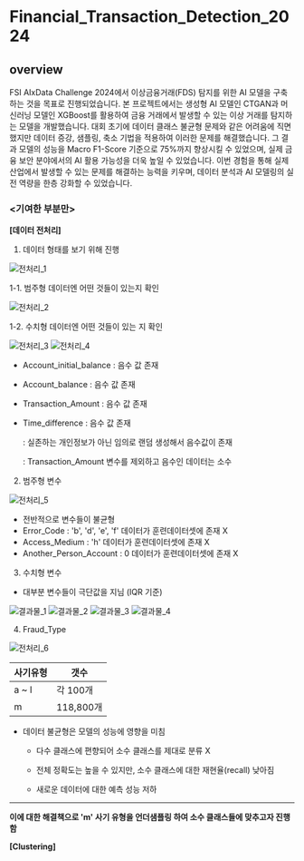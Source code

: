 # Financial_Transaction_Detection_2024

## overview
FSI AIxData Challenge 2024에서 이상금융거래(FDS) 탐지를 위한 AI 모델을 구축하는 것을 목표로 진행되었습니다. 본 프로젝트에서는 생성형 AI 모델인 CTGAN과 머신러닝 모델인 XGBoost를 활용하여 금융 거래에서 발생할 수 있는 이상 거래를 탐지하는 모델을 개발했습니다. 대회 초기에 데이터 클래스 불균형 문제와 같은 어려움에 직면했지만 데이터 증강, 샘플링, 축소 기법을 적용하여 이러한 문제를 해결했습니다. 그 결과 모델의 성능을 Macro F1-Score 기준으로 75%까지 향상시킬 수 있었으며, 실제 금융 보안 분야에서의 AI 활용 가능성을 더욱 높일 수 있었습니다. 이번 경험을 통해 실제 산업에서 발생할 수 있는 문제를 해결하는 능력을 키우며, 데이터 분석과 AI 모델링의 실전 역량을 한층 강화할 수 있었습니다.

### <기여한 부분만>

**[데이터 전처리]**

 1. 데이터 형태를 보기 위해 진행

  ![전처리_1](https://i.esdrop.com/d/f/roqIf5Zmhy/bUDWaGXAnL.png)

1-1. 범주형 데이터엔 어떤 것들이 있는지 확인

 ![전처리_2](https://i.esdrop.com/d/f/roqIf5Zmhy/XKg1ItSSfW.png)

1-2. 수치형 데이터엔 어떤 것들이 있는 지 확인

 ![전처리_3](https://i.esdrop.com/d/f/roqIf5Zmhy/ut0tkWMqSm.png)
 ![전처리_4](https://i.esdrop.com/d/f/roqIf5Zmhy/IR9cXEyn1D.png)

 - Account_initial_balance : 음수 값 존재
- Account_balance : 음수 값 존재
- Transaction_Amount : 음수 값 존재
- Time_difference : 음수 값 존재
  
  : 실존하는 개인정보가 아닌 임의로 랜덤 생성해서 음수값이 존재
  
  : Transaction_Amount 변수를 제외하고 음수인 데이터는 소수

2. 범주형 변수

![전처리_5](https://i.esdrop.com/d/f/roqIf5Zmhy/OHHGPy212o.png)

- 전반적으로 변수들이 불균형
- Error_Code : 'b', 'd', 'e', 'f' 데이터가 훈련데이터셋에 존재 X
- Access_Medium : 'h' 데이터가 훈련데이터셋에 존재 X
- Another_Person_Account : 0 데이터가 훈련데이터셋에 존재 X

3. 수치형 변수

- 대부분 변수들이 극단값을 지님 (IQR 기준)
  
![결과물_1](https://i.esdrop.com/d/f/roqIf5Zmhy/iO3Lvo8fdP.png)
![결과물_2](https://i.esdrop.com/d/f/roqIf5Zmhy/5nbuoRb3Af.png)
![결과물_3](https://i.esdrop.com/d/f/roqIf5Zmhy/C9jdbABBmH.png)
![결과물_4](https://i.esdrop.com/d/f/roqIf5Zmhy/UMNHJ3HTZc.png)

4. Fraud_Type

![전처리_6](https://i.esdrop.com/d/f/roqIf5Zmhy/rkrZlgkrRs.png)


| 사기유형    | 갯수                                  |
| ---------- | ---------------------------------------------- |
| a ~ l | 각 100개                |
|  m  | 118,800개                |

- 데이터 불균형은 모델의 성능에 영향을 미침
  
  - 다수 클래스에 편향되어 소수 클래스를 제대로 분류 X
    
  - 전체 정확도는 높을 수 있지만, 소수 클래스에 대한 재현율(recall) 낮아짐
    
  - 새로운 데이터에 대한 예측 성능 저하


------------------------------------------------
 
**이에 대한 해결책으로 'm' 사기 유형을 언더샘플링 하여 소수 클래스들에 맞추고자 진행함**

**[Clustering]**

